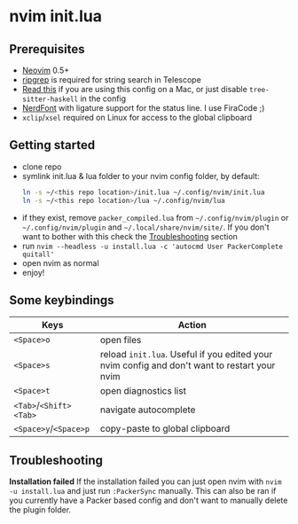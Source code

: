 
# nvim init.lua

## Prerequisites

* [Neovim](http://neovim.io/) 0.5+
* [ripgrep](https://github.com/BurntSushi/ripgrep) is required for string search
  in Telescope
* [Read this](https://github.com/tree-sitter/tree-sitter-haskell#building-on-macos) 
  if you are using this config on a Mac, or just disable `tree-sitter-haskell` 
  in the config
* [NerdFont](https://www.nerdfonts.com/font-downloads) with ligature support for
  the status line. I use FiraCode ;)
* `xclip`/`xsel` required on Linux for access to the global clipboard

## Getting started

* clone repo
* symlink init.lua & lua folder to your nvim config folder, by default:
  ```bash
  ln -s ~/<this repo location>/init.lua ~/.config/nvim/init.lua
  ln -s ~/<this repo location>/lua ~/.config/nvim/lua
  ```
* if they exist, remove `packer_compiled.lua` from `~/.config/nvim/plugin` or
  `~/.config/nvim/plugin` and `~/.local/share/nvim/site/`. If you don't want to 
  bother with this check the [Troubleshooting](#troubleshooting) section
* run `nvim --headless -u install.lua -c 'autocmd User PackerComplete quitall'`
* open nvim as normal
* enjoy!

## Some keybindings

| Keys                     | Action                           |
|------------------------- | -------------------------------- |
| `<Space>o`               | open files                       |
| `<Space>s`               | reload `init.lua`. Useful if you edited your nvim config and don't want to restart your nvim   |
| `<Space>t`               | open diagnostics list            |
| `<Tab>`/`<Shift><Tab>`   | navigate autocomplete            |
| `<Space>y`/`<Space>p`    | copy-paste to global clipboard   |

## Troubleshooting

**Installation failed**
If the installation failed you can just open nvim with `nvim -u install.lua` and
just run `:PackerSync` manually. This can also be ran if you currently have a
Packer based config and don't want to manually delete the plugin folder.
